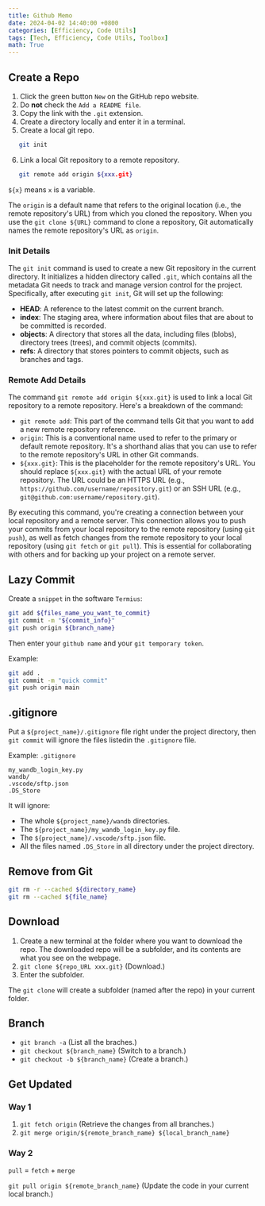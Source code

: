 ```yaml
---
title: Github Memo
date: 2024-04-02 14:40:00 +0800
categories: [Efficiency, Code Utils]
tags: [Tech, Efficiency, Code Utils, Toolbox]
math: True
---
```



## Create a Repo
1. Click the green button `New` on the GitHub repo website.
2. Do **not** check the `Add a README file`.
3. Copy the link with the `.git` extension.
4. Create a directory locally and enter it in a terminal.
5. Create a local git repo.
```bash
   git init
   ```
6. Link a local Git repository to a remote repository.
```bash
   git remote add origin ${xxx.git}
   ```

`${x}` means `x` is a variable.

The `origin` is a default name that refers to the original location (i.e., the remote repository's URL) from which you cloned the repository. When you use the `git clone ${URL}` command to clone a repository, Git automatically names the remote repository's URL as `origin`.

### Init Details
The `git init` command is used to create a new Git repository in the current directory. It initializes a hidden directory called `.git`, which contains all the metadata Git needs to track and manage version control for the project. Specifically, after executing `git init`, Git will set up the following:

- **HEAD**: A reference to the latest commit on the current branch.
- **index**: The staging area, where information about files that are about to be committed is recorded.
- **objects**: A directory that stores all the data, including files (blobs), directory trees (trees), and commit objects (commits).
- **refs**: A directory that stores pointers to commit objects, such as branches and tags.

### Remote Add Details

The command `git remote add origin ${xxx.git}` is used to link a local Git repository to a remote repository. Here's a breakdown of the command:

- `git remote add`: This part of the command tells Git that you want to add a new remote repository reference.
- `origin`: This is a conventional name used to refer to the primary or default remote repository. It's a shorthand alias that you can use to refer to the remote repository's URL in other Git commands.
- `${xxx.git}`: This is the placeholder for the remote repository's URL. You should replace `${xxx.git}` with the actual URL of your remote repository. The URL could be an HTTPS URL (e.g., `https://github.com/username/repository.git`) or an SSH URL (e.g., `git@github.com:username/repository.git`).

By executing this command, you're creating a connection between your local repository and a remote server. This connection allows you to push your commits from your local repository to the remote repository (using `git push`), as well as fetch changes from the remote repository to your local repository (using `git fetch` or `git pull`). This is essential for collaborating with others and for backing up your project on a remote server.

## Lazy Commit

Create a `snippet` in the software `Termius`:

```bash
git add ${files_name_you_want_to_commit}
git commit -m "${commit_info}"
git push origin ${branch_name}
```

Then enter your `github name` and your `git temporary token`.

Example:

```bash
git add .
git commit -m "quick commit"
git push origin main
```

## .gitignore

Put a `${project_name}/.gitignore` file right under the project directory, then `git commit` will ignore the files listedin the `.gitignore` file.

Example: `.gitignore`

```
my_wandb_login_key.py
wandb/
.vscode/sftp.json
.DS_Store
```

It will ignore:
- The whole `${project_name}/wandb` directories.
- The `${project_name}/my_wandb_login_key.py` file.
- The `${project_name}/.vscode/sftp.json` file.
- All the files named `.DS_Store` in all directory under the project directory.

## Remove from Git

```bash
git rm -r --cached ${directory_name}
git rm --cached ${file_name}
```

## Download
1. Create a new terminal at the folder where you want to download the repo. The downloaded repo will be a subfolder, and its contents are what you see on the webpage.
2. `git clone ${repo_URL xxx.git}` (Download.) 
3. Enter the subfolder.

The `git clone` will create a subfolder (named after the repo) in your current folder.

## Branch

- `git branch -a` (List all the braches.)
- `git checkout ${branch_name}` (Switch to a branch.) 
- `git checkout -b ${branch_name}` (Create a branch.)

## Get Updated

### Way 1
1. `git fetch origin` (Retrieve the changes from all branches.)
2. `git merge origin/${remote_branch_name} ${local_branch_name}`


### Way 2
`pull` = `fetch` + `merge`

`git pull origin ${remote_branch_name}` (Update the code in your current local branch.)